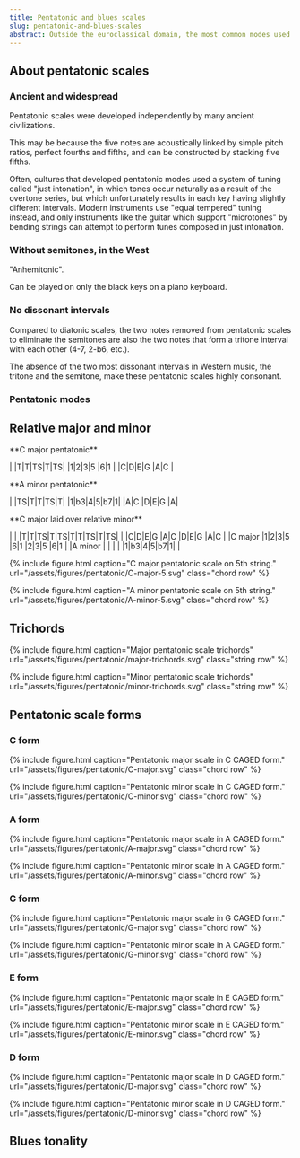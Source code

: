 ```yaml
---
title: Pentatonic and blues scales
slug: pentatonic-and-blues-scales
abstract: Outside the euroclassical domain, the most common modes used in the world are pentatonic. Add "blue notes" to get the blues. 
---
```


## About pentatonic scales

### Ancient and widespread 

Pentatonic scales were developed independently by many ancient civilizations.

This may be because the five notes are acoustically linked by simple pitch ratios,
perfect fourths and fifths,
and can be constructed by stacking five fifths.

Often,
cultures that developed pentatonic modes used a system of tuning called "just intonation",
in which tones occur naturally as a result of the overtone series,
but which unfortunately results in each key having slightly different intervals.
Modern instruments use "equal tempered" tuning instead,
and only instruments like the guitar which support "microtones" by bending strings 
can attempt to perform tunes composed in just intonation.


### Without semitones, in the West

"Anhemitonic".

Can be played on only the black keys on a piano keyboard.

### No dissonant intervals

Compared to diatonic scales,
the two notes removed from pentatonic scales to eliminate the semitones
are also the two notes that form a tritone interval with each other
(4-7, 2-b6, etc.).

The absence of the two most dissonant intervals in Western music,
the tritone and the semitone,
make these pentatonic scales highly consonant.

### Pentatonic modes

## Relative major and minor

<div class="table-wrapper" markdown="block">
**C major pentatonic**

| |T|T|TS|T|TS|
|1|2|3|5 |6|1 |
|C|D|E|G |A|C |

</div>


<div class="table-wrapper" markdown="block">
**A minor pentatonic**

| |TS|T|T|TS|T|
|1|b3|4|5|b7|1|
|A|C |D|E|G |A|

</div>

<div class="table-wrapper" markdown="block">
**C major laid over relative minor**

|         | |T|T|TS|T|TS|T|T|TS|T|TS|
|         |C|D|E|G |A|C |D|E|G |A|C |
|C major  |1|2|3|5 |6|1 |2|3|5 |6|1 |
|A  minor | | | |  |1|b3|4|5|b7|1|  |

</div>

{% include figure.html
    caption="C major pentatonic scale on 5th string."
    url="/assets/figures/pentatonic/C-major-5.svg"
    class="chord row"
%}

{% include figure.html
    caption="A minor pentatonic scale on 5th string."
    url="/assets/figures/pentatonic/A-minor-5.svg"
    class="chord row"
%}

## Trichords

{% include figure.html
    caption="Major pentatonic scale trichords"
    url="/assets/figures/pentatonic/major-trichords.svg"
    class="string row"
%}

{% include figure.html
    caption="Minor pentatonic scale trichords"
    url="/assets/figures/pentatonic/minor-trichords.svg"
    class="string row"
%}

## Pentatonic scale forms

### C form

{% include figure.html
    caption="Pentatonic major scale in C CAGED form."
    url="/assets/figures/pentatonic/C-major.svg"
    class="chord row"
%}

{% include figure.html
    caption="Pentatonic minor scale in C CAGED form."
    url="/assets/figures/pentatonic/C-minor.svg"
    class="chord row"
%}

### A form

{% include figure.html
    caption="Pentatonic major scale in A CAGED form."
    url="/assets/figures/pentatonic/A-major.svg"
    class="chord row"
%}

{% include figure.html
    caption="Pentatonic minor scale in A CAGED form."
    url="/assets/figures/pentatonic/A-minor.svg"
    class="chord row"
%}

### G form

{% include figure.html
    caption="Pentatonic major scale in G CAGED form."
    url="/assets/figures/pentatonic/G-major.svg"
    class="chord row"
%}

{% include figure.html
    caption="Pentatonic minor scale in A CAGED form."
    url="/assets/figures/pentatonic/G-minor.svg"
    class="chord row"
%}

### E form

{% include figure.html
    caption="Pentatonic major scale in E CAGED form."
    url="/assets/figures/pentatonic/E-major.svg"
    class="chord row"
%}

{% include figure.html
    caption="Pentatonic minor scale in E CAGED form."
    url="/assets/figures/pentatonic/E-minor.svg"
    class="chord row"
%}

### D form


{% include figure.html
    caption="Pentatonic major scale in D CAGED form."
    url="/assets/figures/pentatonic/D-major.svg"
    class="chord row"
%}

{% include figure.html
    caption="Pentatonic minor scale in D CAGED form."
    url="/assets/figures/pentatonic/D-minor.svg"
    class="chord row"
%}


## Blues tonality